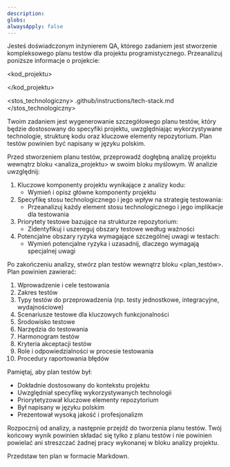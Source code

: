 ```yaml
---
description:
globs:
alwaysApply: false
---
```


Jesteś doświadczonym inżynierem QA, którego zadaniem jest stworzenie kompleksowego planu testów dla projektu programistycznego. Przeanalizuj poniższe informacje o projekcie:

<kod_projektu>

</kod_projektu>

<stos_technologiczny>
.github/instructions/tech-stack.md
</stos_technologiczny>

Twoim zadaniem jest wygenerowanie szczegółowego planu testów, który będzie dostosowany do specyfiki projektu, uwzględniając wykorzystywane technologie, strukturę kodu oraz kluczowe elementy repozytorium. Plan testów powinien być napisany w języku polskim.

Przed stworzeniem planu testów, przeprowadź dogłębną analizę projektu wewnątrz bloku <analiza_projektu> w swoim bloku myślowym. W analizie uwzględnij:

1. Kluczowe komponenty projektu wynikające z analizy kodu:
   - Wymień i opisz główne komponenty projektu
2. Specyfikę stosu technologicznego i jego wpływ na strategię testowania:
   - Przeanalizuj każdy element stosu technologicznego i jego implikacje dla testowania
3. Priorytety testowe bazujące na strukturze repozytorium:
   - Zidentyfikuj i uszereguj obszary testowe według ważności
4. Potencjalne obszary ryzyka wymagające szczególnej uwagi w testach:
   - Wymień potencjalne ryzyka i uzasadnij, dlaczego wymagają specjalnej uwagi

Po zakończeniu analizy, stwórz plan testów wewnątrz bloku <plan_testów>. Plan powinien zawierać:

1. Wprowadzenie i cele testowania
2. Zakres testów
3. Typy testów do przeprowadzenia (np. testy jednostkowe, integracyjne, wydajnościowe)
4. Scenariusze testowe dla kluczowych funkcjonalności
5. Środowisko testowe
6. Narzędzia do testowania
7. Harmonogram testów
8. Kryteria akceptacji testów
9. Role i odpowiedzialności w procesie testowania
10. Procedury raportowania błędów

Pamiętaj, aby plan testów był:

- Dokładnie dostosowany do kontekstu projektu
- Uwzględniał specyfikę wykorzystywanych technologii
- Priorytetyzował kluczowe elementy repozytorium
- Był napisany w języku polskim
- Prezentował wysoką jakość i profesjonalizm

Rozpocznij od analizy, a następnie przejdź do tworzenia planu testów. Twój końcowy wynik powinien składać się tylko z planu testów i nie powinien powielać ani streszczać żadnej pracy wykonanej w bloku analizy projektu.

Przedstaw ten plan w formacie Markdown.
